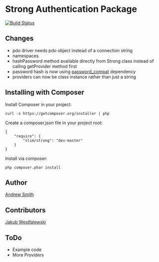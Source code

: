 # Strong Authentication Package

[![Build Status](https://travis-ci.org/silentworks/Strong.png?branch=master)](https://travis-ci.org/silentworks/Strong)

## Changes
- pdo driver needs pdo object instead of a connection string
- namespaces
- hashPassword method available directly from Strong class instead of calling getProvider method first
- password hash is now using [password_compat](https://github.com/ircmaxell/password_compat) dependency
- providers can now be class instance rather than just a string

## Installing with Composer

Install Composer in your project:

    curl -s https://getcomposer.org/installer | php

Create a composer.json file in your project root:

    {
        "require": {
            "slim/strong": "dev-master"
        }
    }

Install via composer:

    php composer.phar install

## Author
[Andrew Smith](https://github.com/silentworks)

## Contributors
[Jakub Westfalewski](https://github.com/jwest)

## ToDo
- Example code
- More Providers

